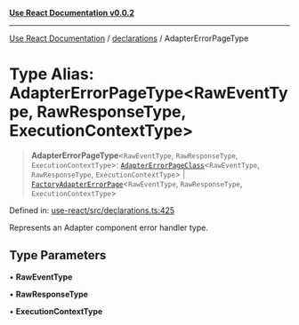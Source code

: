 [**Use React Documentation v0.0.2**](../../README.md)

***

[Use React Documentation](../../modules.md) / [declarations](../README.md) / AdapterErrorPageType

# Type Alias: AdapterErrorPageType\<RawEventType, RawResponseType, ExecutionContextType\>

> **AdapterErrorPageType**\<`RawEventType`, `RawResponseType`, `ExecutionContextType`\>: [`AdapterErrorPageClass`](AdapterErrorPageClass.md)\<`RawEventType`, `RawResponseType`, `ExecutionContextType`\> \| [`FactoryAdapterErrorPage`](FactoryAdapterErrorPage.md)\<`RawEventType`, `RawResponseType`, `ExecutionContextType`\>

Defined in: [use-react/src/declarations.ts:425](https://github.com/stonemjs/use-react/blob/a85b32b76e105a7bc655ce084e0841ade8b0df8a/src/declarations.ts#L425)

Represents an Adapter component error handler type.

## Type Parameters

• **RawEventType**

• **RawResponseType**

• **ExecutionContextType**
